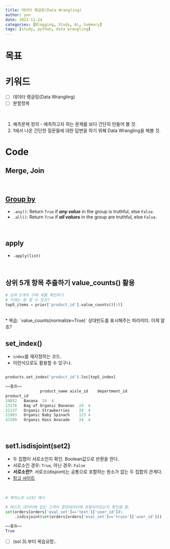```yaml
---
title: 데이터 랭글링(Data Wrangling)
author: yun
date: 2022-11-24
categories: [Blogging, Study, Ai, Summary]
tags: [study, python, data wrangling]
---
```


# 목표


# 키워드
- [ ] 데이터 랭글링(Data Wrangling)
- [ ] 분할정복

<br/>

1. 예측문제 정의 - 예측하고자 하는 문제를 보다 간단히 만들어 볼 것.
2. 1에서 나온 간단한 질문들에 대한 답변을 하기 위해 Data Wrangling을 해볼 것.




# Code
## Merge, Join

<br/>

## [Group by](https://pandas.pydata.org/pandas-docs/stable/reference/groupby.html#computations-descriptive-stats)
* `.any()`: Return `True` if ***any value*** in the group is truthful, else `False`.
* `.all()`: Return `True` if ***all values*** in the group are truthful, else `False`.

<br/>

## apply
* `.apply(list)`

<br/>

## 상위 5개 항목 추출하기 value_counts() 활용
```python
# 상위 5개의 구매 제품 확인하기
# 이제는 잘 할 수 있죠?
top5_items = prior['product_id'].value_counts()[:5]
```
<br/>
* 복습: `value_counts(normalize=True)` 상대빈도를 표시해주는 파라미터. 이제 알죠?

<br/>

## set_index()
* `index`를 재지정하는 코드.
* 이런식으로도 활용할 수 있구나.<br/>

```python

products.set_index('product_id').loc[top5_index]

==결과==
	           product_name	aisle_id	department_id
product_id			
24852	Banana	24	4
13176	Bag of Organic Bananas	24	4
21137	Organic Strawberries	24	4
21903	Organic Baby Spinach	123	4
47209	Organic Hass Avocado	24	4
```

<br/>

## set1.isdisjoint(set2)
* 두 집합이 서로소인지 확인. Boolean값으로 반환을 한다.
* 서로소인 경우: `True`, 아닌 경우: `False`
* **서로소란?**: 서로소(disjoint)는 공통으로 포함하는 원소가 없는 두 집합의 관계다.
* [참고 사이트](https://hongsusoo.github.io/python%20basic/grammar12/)
<br/>

```python
# 렉처노트 n232 예시

# 테스트 데이터에 있는 고객이 훈련데이터에 포함되어있는지 확인을 함.
set(orders[orders['eval_set']=='test']['user_id'])\
    .isdisjoint(set(orders[orders['eval_set']=='train']['user_id']))
    
==결과==
True
```


- [ ] (sol 3).부터 복습요망..
                         
